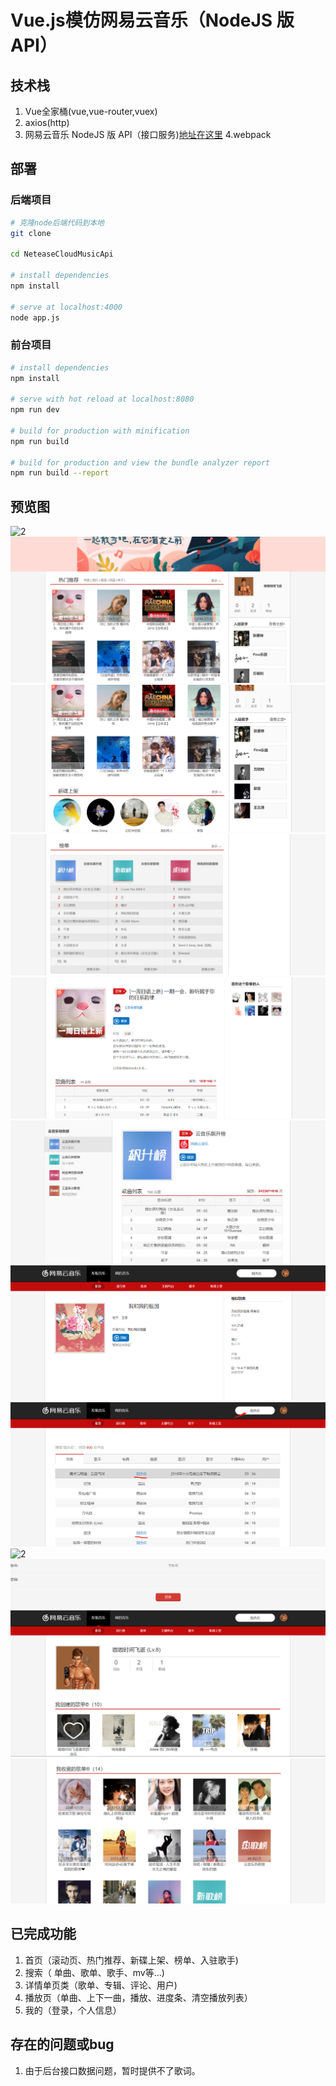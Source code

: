 # Vue.js模仿网易云音乐（NodeJS 版 API）

## 技术栈
1. Vue全家桶(vue,vue-router,vuex)
2. axios(http)
3. 网易云音乐 NodeJS 版 API（接口服务)[地址在这里](https://binaryify.github.io/NeteaseCloudMusicApi/#/?id=neteasecloudmusicapi)
4.webpack


## 部署

### 后端项目

``` bash
# 克隆node后端代码到本地
git clone 

cd NeteaseCloudMusicApi

# install dependencies
npm install 

# serve at localhost:4000
node app.js
```

### 前台项目

``` bash
# install dependencies
npm install

# serve with hot reload at localhost:8080
npm run dev

# build for production with minification
npm run build

# build for production and view the bundle analyzer report
npm run build --report
```

## 预览图
![2](https://github.com/xqqaixuexi/NeteaseCloudMusic/blob/master/image/index.png)
![2](https://github.com/xqqaixuexi/NeteaseCloudMusic/blob/master/image/index_playlist.png)
![2](https://github.com/xqqaixuexi/NeteaseCloudMusic/blob/master/image/index_album.png)
![2](https://github.com/xqqaixuexi/NeteaseCloudMusic/blob/master/image/index_toplist.png)
![2](https://github.com/xqqaixuexi/NeteaseCloudMusic/blob/master/image/playlist.png)
![2](https://github.com/xqqaixuexi/NeteaseCloudMusic/blob/master/image/toplist.png)
![2](https://github.com/xqqaixuexi/NeteaseCloudMusic/blob/master/image/song.png)
![2](https://github.com/xqqaixuexi/NeteaseCloudMusic/blob/master/image/search.png)
![2](https://github.com/xqqaixuexi/NeteaseCloudMusic/blob/master/image/musicPlay.png)
![2](https://github.com/xqqaixuexi/NeteaseCloudMusic/blob/master/image/login.png)
![2](https://github.com/xqqaixuexi/NeteaseCloudMusic/blob/master/image/user.png)
![2](https://github.com/xqqaixuexi/NeteaseCloudMusic/blob/master/image/collectPlaylist.png)

## 已完成功能
1. 首页（滚动页、热门推荐、新碟上架、榜单、入驻歌手)
2. 搜索（ 单曲、歌单、歌手、mv等...)
3. 详情单页类（歌单、专辑、评论、用户)
4. 播放页（单曲、上下一曲，播放、进度条、清空播放列表）
5. 我的（登录，个人信息）



## 存在的问题或bug
1. 由于后台接口数据问题，暂时提供不了歌词。
